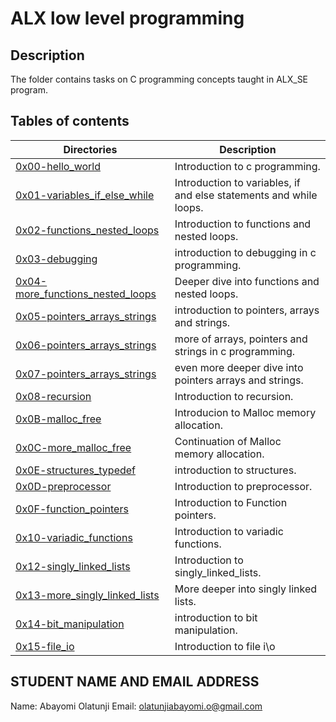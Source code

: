 
# ALX low level programming

## Description
The folder contains tasks on C programming concepts taught in ALX_SE program. 

## Tables of contents
Directories | Description
------------|------------
[0x00-hello_world](./0x00-hello_world) | Introduction to c programming.
[0x01-variables_if_else_while](./0x01-variables_if_else_while) | Introduction to variables, if and else statements and while loops.
[0x02-functions_nested_loops](./0x02-functions_nested_loops) | Introduction to functions and nested loops.
[0x03-debugging](./0x03-debugging) | introduction to debugging in c programming.
[0x04-more_functions_nested_loops](./0x04-more_functions_nested_loops) | Deeper dive into functions and nested loops.
[0x05-pointers_arrays_strings](./0x05-pointers_arrays_strings) | introduction to pointers, arrays and strings.
[0x06-pointers_arrays_strings](./0x06-pointers_arrays_strings) | more of arrays, pointers and strings in c programming.
[0x07-pointers_arrays_strings](./0x07-pointers_arrays_strings) | even more deeper dive into pointers arrays and strings.
[0x08-recursion](./0x08-recursion) | Introduction to recursion.
[0x0B-malloc_free](./0x0B-malloc_free) | Introducion to Malloc memory allocation.
[0x0C-more_malloc_free](./0x0C-more_malloc_free) | Continuation of Malloc memory allocation.
[0x0E-structures_typedef](./0x0E-structures_typedef) | introduction to structures.
[0x0D-preprocessor](./0x0D-preprocessor) | Introduction to preprocessor.
[0x0F-function_pointers](./0x0F-function_pointers) | Introduction to Function pointers.
[0x10-variadic_functions](./0x10-variadic_functions) | Introduction to variadic functions.
[0x12-singly_linked_lists](./0x12-singly_linked_lists) | Introduction to singly_linked_lists.
[0x13-more_singly_linked_lists](./0x13-more_singly_linked_lists) | More deeper into singly linked lists.
[0x14-bit_manipulation](./0x14-bit_manipulation) | introduction to bit manipulation.
[0x15-file_io](./0x15-file_io) | Introduction to file i\o

## STUDENT NAME AND EMAIL ADDRESS
 Name: Abayomi Olatunji 
 Email: olatunjiabayomi.o@gmail.com 



